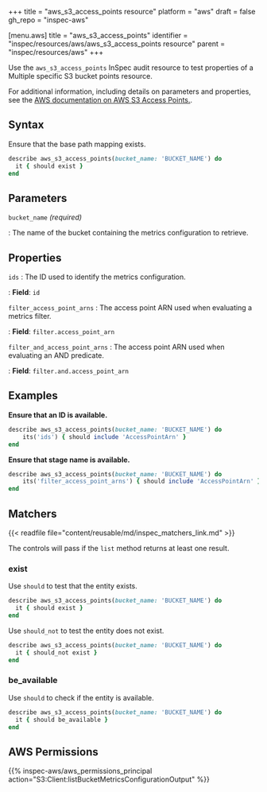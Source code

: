 +++
title = "aws_s3_access_points resource"
platform = "aws"
draft = false
gh_repo = "inspec-aws"

[menu.aws]
title = "aws_s3_access_points"
identifier = "inspec/resources/aws/aws_s3_access_points resource"
parent = "inspec/resources/aws"
+++

Use the `aws_s3_access_points` InSpec audit resource to test properties of a Multiple specific S3 bucket points resource.

For additional information, including details on parameters and properties, see the [AWS documentation on AWS S3 Access Points.](https://docs.aws.amazon.com/AmazonS3/latest/API/API_GetBucketMetricsConfiguration.html).

## Syntax

Ensure that the base path mapping exists.

```ruby
describe aws_s3_access_points(bucket_name: 'BUCKET_NAME') do
  it { should exist }
end
```

## Parameters

`bucket_name` _(required)_

: The name of the bucket containing the metrics configuration to retrieve.

## Properties

`ids`
: The ID used to identify the metrics configuration.

: **Field**: `id`

`filter_access_point_arns`
: The access point ARN used when evaluating a metrics filter.

: **Field**: `filter.access_point_arn`

`filter_and_access_point_arns`
: The access point ARN used when evaluating an AND predicate.

: **Field**: `filter.and.access_point_arn`

## Examples

**Ensure that an ID is available.**

```ruby
describe aws_s3_access_points(bucket_name: 'BUCKET_NAME') do
    its('ids') { should include 'AccessPointArn' }
end
```

**Ensure that stage name is available.**

```ruby
describe aws_s3_access_points(bucket_name: 'BUCKET_NAME') do
    its('filter_access_point_arns') { should include 'AccessPointArn' }
end
```

## Matchers

{{< readfile file="content/reusable/md/inspec_matchers_link.md" >}}

The controls will pass if the `list` method returns at least one result.

### exist

Use `should` to test that the entity exists.

```ruby
describe aws_s3_access_points(bucket_name: 'BUCKET_NAME') do
  it { should exist }
end
```

Use `should_not` to test the entity does not exist.

```ruby
describe aws_s3_access_points(bucket_name: 'BUCKET_NAME') do
  it { should_not exist }
end
```

### be_available

Use `should` to check if the entity is available.

```ruby
describe aws_s3_access_points(bucket_name: 'BUCKET_NAME') do
  it { should be_available }
end
```

## AWS Permissions

{{% inspec-aws/aws_permissions_principal action="S3:Client:listBucketMetricsConfigurationOutput" %}}
